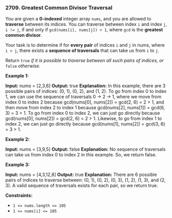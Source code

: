 ### 2709\. Greatest Common Divisor Traversal

You are given a **0-indexed** integer array `nums`, and you are allowed to **traverse** between its indices. You can traverse between index `i` and index `j`, `i != j`, if and only if `gcd(nums[i], nums[j]) > 1`, where `gcd` is the **greatest common divisor**.

Your task is to determine if for **every pair** of indices `i` and `j` in nums, where `i < j`, there exists a **sequence of traversals** that can take us from `i` to `j`.

Return `true` _if it is possible to traverse between all such pairs of indices,_ _or_ `false` _otherwise._

**Example 1:**

**Input:** nums = \[2,3,6\]
**Output:** true
**Explanation:** In this example, there are 3 possible pairs of indices: (0, 1), (0, 2), and (1, 2).
To go from index 0 to index 1, we can use the sequence of traversals 0 -> 2 -> 1, where we move from index 0 to index 2 because gcd(nums\[0\], nums\[2\]) = gcd(2, 6) = 2 > 1, and then move from index 2 to index 1 because gcd(nums\[2\], nums\[1\]) = gcd(6, 3) = 3 > 1.
To go from index 0 to index 2, we can just go directly because gcd(nums\[0\], nums\[2\]) = gcd(2, 6) = 2 > 1. Likewise, to go from index 1 to index 2, we can just go directly because gcd(nums\[1\], nums\[2\]) = gcd(3, 6) = 3 > 1.

**Example 2:**

**Input:** nums = \[3,9,5\]
**Output:** false
**Explanation:** No sequence of traversals can take us from index 0 to index 2 in this example. So, we return false.

**Example 3:**

**Input:** nums = \[4,3,12,8\]
**Output:** true
**Explanation:** There are 6 possible pairs of indices to traverse between: (0, 1), (0, 2), (0, 3), (1, 2), (1, 3), and (2, 3). A valid sequence of traversals exists for each pair, so we return true.

**Constraints:**

*   `1 <= nums.length <= 105`
*   `1 <= nums[i] <= 105`
